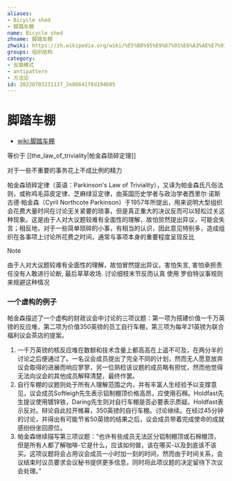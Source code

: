 ```yaml
---
aliases:
- Bicycle shed
- 脚踏车棚
name: Bicycle shed
zhname: 脚踏车棚
zhwiki: https://zh.wikipedia.org/wiki/%E5%B8%95%E9%87%91%E6%A3%AE%E7%91%A3%E7%A2%8E%E5%AE%9A%E7%90%86
groups: 组织结构
category:
- 反面模式
- antipattern
- 方法论
id: 20220703231137_2e86641f8d194b05
---
```


# 脚踏车棚

* [wiki:脚踏车棚](https://zh.wikipedia.org/wiki/%E5%B8%95%E9%87%91%E6%A3%AE%E7%91%A3%E7%A2%8E%E5%AE%9A%E7%90%86)

等价于 [[the_law_of_triviality|帕金森琐碎定理]]

对于一些不重要的事务花上不成比例的精力

帕金森琐碎定律（英语：Parkinson's Law of Triviality），又译为帕金森氏凡俗法则，或称鸡毛蒜皮定律、芝麻绿豆定律，由英国历史学者与政治学者西里尔·诺斯古德·帕金森（Cyril Northcote Parkinson）于1957年所提出，用来说明大型组织会花费大量时间在讨论无关紧要的琐事，但是真正重大的决议反而可以轻松过关这种现象。这是由于人对大议题较难有全面性的理解，故怕贸然提出异议，可能会失言；相反地，对于一些简单琐碎的小事，有相当的认识，因此意见特别多，造成组织在各事项上讨论所花费之时间，通常与事项本身的重要程度呈现反比


> [!NOTE]
> 由于人对大议题较难有全面性的理解，故怕冒然提出异议，害怕失言, 害怕承担责任没有人敢进行论断, 最后草草收场. 讨论细枝末节反而认真
> 使用 罗伯特议事规则 来规避这种情况

### 一个虚构的例子

帕金森描述了一个虚构的财政议会中讨论的三项议题：第一项为搭建价值一千万英镑的反应堆，第二项为价值350英镑的员工自行车棚，第三项为每年21英镑为联合福利议会茶店的提案。

1. 一千万英镑的核反应堆在数额和技术含量上都高高在上遥不可及，在两分半的讨论之后便通过了。一名议会成员提出了完全不同的计划，然而无人愿意放弃议会取得的进展而响应寥寥，另一位熟稔该议题的成员略有担忧，然而他觉得无法向议会的其他成员解释清楚，最终作罢。
2. 自行车棚的议题则处于所有人理解范围之内，并有丰富人生经验予以支撑意见，议会成员Softleigh先生表示铝制棚顶价格高昂，应使用石棉。Holdfast先生提议使用镀锌铁，Daring先生则对自行车棚是否必要表示质疑。Holdfast表示反对。辩论自此拉开帷幕，350英镑的自行车棚。讨论继续。在经过45分钟的讨论，并得出有可能节省50英镑的结果之后，议会成员带着完成使命的成就感纷纷坐回原位。
3. 帕金森继续描写第三项议题：“也许有些成员无法区分铝制棚顶或石棉棚顶，但是所有人都了解咖啡-它是什么，应该如何做，该在哪买-以及到底该不该买。这项议题将会占用议会成员一小时加一刻的时间，然而由于时间关系，会议结束时议员要求会议秘书提供更多信息，同时将此项议题的决定留待下次议会处理。”
